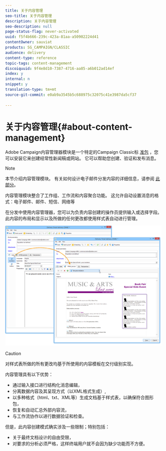 ```yaml
---
title: 关于内容管理
seo-title: 关于内容管理
description: 关于内容管理
seo-description: null
page-status-flag: never-activated
uuid: f5f4b666-239c-423a-81aa-a50902224d41
contentOwner: sauviat
products: SG_CAMPAIGN/CLASSIC
audience: delivery
content-type: reference
topic-tags: content-management
discoiquuid: 9f4e8d10-7387-4716-aa85-a6b012ad14ef
index: y
internal: n
snippet: y
translation-type: tm+mt
source-git-commit: e0ab9a3545b5c688975c32075c41e3987da5cf37

---
```



# 关于内容管理{#about-content-management}

Adobe Campaign内容管理器模块是一个特定的Campaign Classic标 [准包](../../installation/using/installing-campaign-standard-packages.md) ，您可以安装它来创建经常性新闻稿或网站。 它可以帮助您创建、验证和发布消息。

>[!NOTE]
>
>本节介绍内容管理模块。 有关如何设计电子邮件分发内容的详细信息，请参阅 [此部分](../../delivery/using/defining-the-email-content.md)。

内容管理模块整合了工作组、工作流和内容聚合功能。 这允许自动设置消息的格式：电子邮件、邮件、短信、网络等

在分发中使用内容管理器，您可以为负责内容创建的操作员提供输入或选择字段。 此内容的布局和显示以及所做的任何更改都使用样式表自动进行管理。

![](assets/s_ncs_content_create_content_sample.png)

>[!CAUTION]
>
>对样式表所做的所有更改均基于所使用的内容模板在交付级别实现。

内容管理具有以下优势：

* 通过输入接口进行结构化消息编辑，
* 分离数据内容及其呈现方式（以XML格式生成）,
* 以多种格式（html、txt、XML等）生成文档基于样式表，以确保符合图形包，
* 恢复和自动汇总外部内容流，
* 与工作流协作以进行数据验证和检查。

但是，此内容创建模式确实涉及一些限制；特别包括：

* 关于最终文档设计的自由受限，
* 对要求的分析必须严格，这样终端用户就不会因为缺少功能而不方便。

